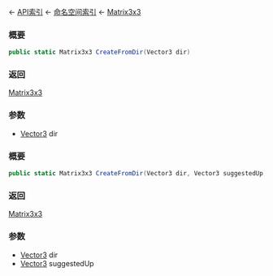 ← [API索引](Api-Index) ← [命名空间索引](Namespace-Index) ← [Matrix3x3](VRageMath.Matrix3x3)

### 概要

```csharp
public static Matrix3x3 CreateFromDir(Vector3 dir)
```

### 返回

[Matrix3x3](VRageMath.Matrix3x3)

### 参数

* [Vector3](VRageMath.Vector3) dir
### 概要

```csharp
public static Matrix3x3 CreateFromDir(Vector3 dir, Vector3 suggestedUp)
```

### 返回

[Matrix3x3](VRageMath.Matrix3x3)

### 参数

* [Vector3](VRageMath.Vector3) dir
* [Vector3](VRageMath.Vector3) suggestedUp
